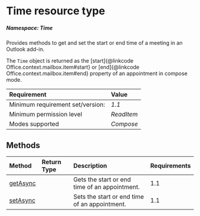 # Time resource type

##### Namespace: *Time*

Provides methods to get and set the start or end time of a meeting in an Outlook add-in.

The `Time` object is returned as the [start]{@linkcode Office.context.mailbox.item#start} or [end]{@linkcode Office.context.mailbox.item#end} property of an appointment in compose mode.

|Requirement| Value|
|:----------|:-----|
|Minimum requirement set/version: | *1.1*|
|Minimum permission level |*ReadItem* |
|Modes supported | *Compose*|



## Methods

| Method	   | Return Type    | Description | Requirements|
|:-------------|:---------------|:------------|:----|
| [getAsync](getasync)     |  | Gets the start or end time of an appointment.  | 1.1|  
| [setAsync](setasync)     |  | Sets the start or end time of an appointment.  | 1.1|  

